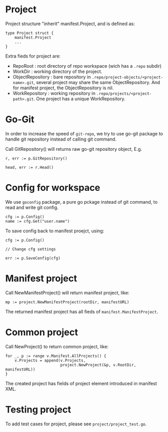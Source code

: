 # Project

Project structure "inherit" manifest.Project, and is defined as:

    type Project struct {
        manifest.Project
        ...
    }

Extra fieds for project are:

* RepoRoot         : root directory of repo workspace (wich has a `.repo` subdir)
* WorkDir          : working directory of the project.
* ObjectRepository : bare repository in `.repo/project-objects/<project-name>.git`, several project may share the same ObjectRepository.  And for manifest project, the ObjectRepository is nil.
* WorkRepository   : working repository in `.repo/projects/<project-path>.git`. One project has a unique WorkRepository.


# Go-Git

In order to increase the speed of `git-repo`, we try to use go-git package to
handle git repository instead of calling git command.

Call GitRepository() will returns raw go-git repository object, E.g.

    r, err := p.GitRepository()

    head, err := r.Head()


# Config for workspace

We use `goconfig` package, a pure go pckage instead of git command, to read
and write git config.

    cfg := p.Config()
    name := cfg.Get("user.name")

To save config back to manifest proejct, using:

    cfg := p.Config()

    // Change cfg settings

    err := p.SaveConfig(cfg)


# Manifest project

Call NewManifestProject() will return manifest project, like:

    mp := project.NewManifestProject(rootDir, manifestURL)

The returned manifest project has all fieds of `manifest.ManifestProject`.


# Common project

Call NewProject() to return common project, like:

    for _, p := range v.Manifest.AllProjects() {
        v.Projects = append(v.Projects,
                            project.NewProject(&p, v.RootDir, manifestURL))
    }

The created project has fields of project element introduced in manifest XML.


# Testing project

To add test cases for project, please see `project/project_test.go`.
